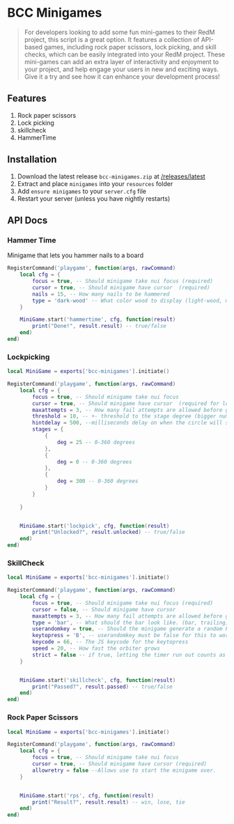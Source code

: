 # BCC Minigames

> For developers looking to add some fun mini-games to their RedM project, this script is a great option. It features a collection of API-based games, including rock paper scissors, lock picking, and skill checks, which can be easily integrated into your RedM project. These mini-games can add an extra layer of interactivity and enjoyment to your project, and help engage your users in new and exciting ways. Give it a try and see how it can enhance your development process!

## Features
1. Rock paper scissors
2. Lock picking
3. skillcheck
4. HammerTime

## Installation
1. Download the latest release `bcc-minigames.zip` at [/releases/latest](https://github.com/BryceCanyonCounty/bcc-minigames/releases/latest)
2. Extract and place `minigames` into your `resources` folder
3. Add `ensure minigames` to your `server.cfg` file
4. Restart your server (unless you have nightly restarts)

## API Docs 

### Hammer Time
Minigame that lets you hammer nails to a board

```lua
RegisterCommand('playgame', function(args, rawCommand)
    local cfg = {
        focus = true, -- Should minigame take nui focus (required)
        cursor = true, -- Should minigame have cursor  (required)
        nails = 15, -- How many nails to be hammered
        type = 'dark-wood' -- What color wood to display (light-wood, medium-wood, dark-wood)
    }

    MiniGame.start('hammertime', cfg, function(result)
        print("Done!", result.result) -- true/false
    end)
end)
```

### Lockpicking

```lua
local MiniGame = exports['bcc-minigames'].initiate()

RegisterCommand('playgame', function(args, rawCommand)
    local cfg = {
        focus = true, -- Should minigame take nui focus
        cursor = true, -- Should minigame have cursor  (required for lockpick)
        maxattempts = 3, -- How many fail attempts are allowed before game over
        threshold = 10, -- +- threshold to the stage degree (bigger number means easier)
        hintdelay = 500, --milliseconds delay on when the circle will shake to show lockpick is in the right position.
        stages = {
            {
                deg = 25 -- 0-360 degrees
            },
            {
                deg = 0 -- 0-360 degrees
            },
            {
                deg = 300 -- 0-360 degrees
            }
        }
        
    }


    MiniGame.start('lockpick', cfg, function(result)
        print("Unlocked?", result.unlocked) -- true/false
    end)
end)
```

### SkillCheck

```lua
local MiniGame = exports['bcc-minigames'].initiate()

RegisterCommand('playgame', function(args, rawCommand)
    local cfg = {
        focus = true, -- Should minigame take nui focus (required)
        cursor = false, -- Should minigame have cursor
        maxattempts = 3, -- How many fail attempts are allowed before game over
        type = 'bar', -- What should the bar look like. (bar, trailing)
        userandomkey = true, -- Should the minigame generate a random key to press?
        keytopress = 'B', -- userandomkey must be false for this to work. Static key to press
        keycode = 66, -- The JS keycode for the keytopress
        speed = 20, -- How fast the orbiter grows
        strict = false -- if true, letting the timer run out counts as a failed attempt
    }


    MiniGame.start('skillcheck', cfg, function(result)
        print("Passed?", result.passed) -- true/false
    end)
end)
```

### Rock Paper Scissors

```lua
local MiniGame = exports['bcc-minigames'].initiate()

RegisterCommand('playgame', function(args, rawCommand)
    local cfg = {
        focus = true, -- Should minigame take nui focus
        cursor = true, -- Should minigame have cursor (required)
        allowretry = false --Allows use to start the minigame over.
    }


    MiniGame.start('rps', cfg, function(result)
        print("Result?", result.result) -- win, lose, tie
    end)
end)
```